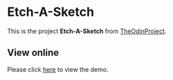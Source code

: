 # Etch-A-Sketch

This is the project __Etch-A-Sketch__ from [TheOdinProject](https://www.theodinproject.com/lessons/foundations-etch-a-sketch).

## View online

Please click [here](https://github.com/climaxmba/Etch-A-Sketch) to view the demo.